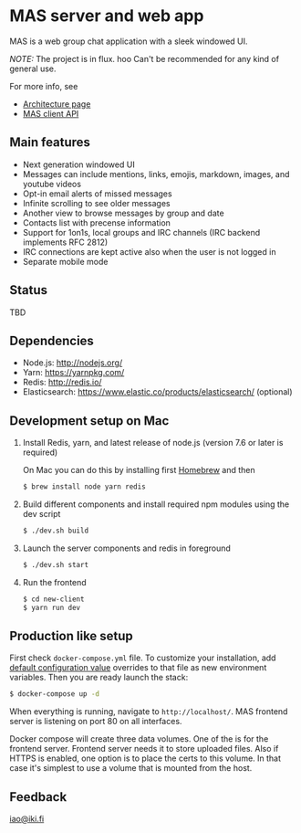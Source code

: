 # MAS server and web app

MAS is a web group chat application with a sleek windowed UI.

_NOTE:_ The project is in flux. hoo Can't be recommended for any kind of general use.

For more info, see

- [Architecture page](https://github.com/ilkkao/mas/wiki)
- [MAS client API](https://github.com/ilkkao/mas/blob/master/doc/MAS-client-API.md)

## Main features

- Next generation windowed UI
- Messages can include mentions, links, emojis, markdown, images, and youtube videos
- Opt-in email alerts of missed messages
- Infinite scrolling to see older messages
- Another view to browse messages by group and date
- Contacts list with precense information
- Support for 1on1s, local groups and IRC channels (IRC backend implements RFC 2812)
- IRC connections are kept active also when the user is not logged in
- Separate mobile mode

## Status

TBD

## Dependencies

- Node.js: http://nodejs.org/
- Yarn: https://yarnpkg.com/
- Redis: http://redis.io/
- Elasticsearch: https://www.elastic.co/products/elasticsearch/ (optional)

## Development setup on Mac

1. Install Redis, yarn, and latest release of node.js (version 7.6 or later is required)

   On Mac you can do this by installing first [Homebrew](http://brew.sh/) and then

   ```bash
   $ brew install node yarn redis
   ```

2. Build different components and install required npm modules using the dev script

   ```bash
   $ ./dev.sh build
   ```

3. Launch the server components and redis in foreground

   ```bash
   $ ./dev.sh start
   ```

4. Run the frontend

   ```bash
   $ cd new-client
   $ yarn run dev
   ```

## Production like setup

First check `docker-compose.yml` file. To customize your installation, add [default configuration value](https://github.com/ilkkao/mas/blob/master/server/mas.conf.default) overrides
to that file as new environment variables. Then you are ready launch the stack:

```bash
$ docker-compose up -d
```

When everything is running, navigate to `http://localhost/`. MAS frontend server is listening on port 80 on all interfaces.

Docker compose will create three data volumes. One of the is for the frontend server. Frontend server needs it to store uploaded files. Also if HTTPS is enabled, one option is to place the certs to this volume. In that case it's simplest to use a volume that is mounted from the host.

## Feedback

iao@iki.fi

[meetandspeak.com]: http://meetandspeak.com/
